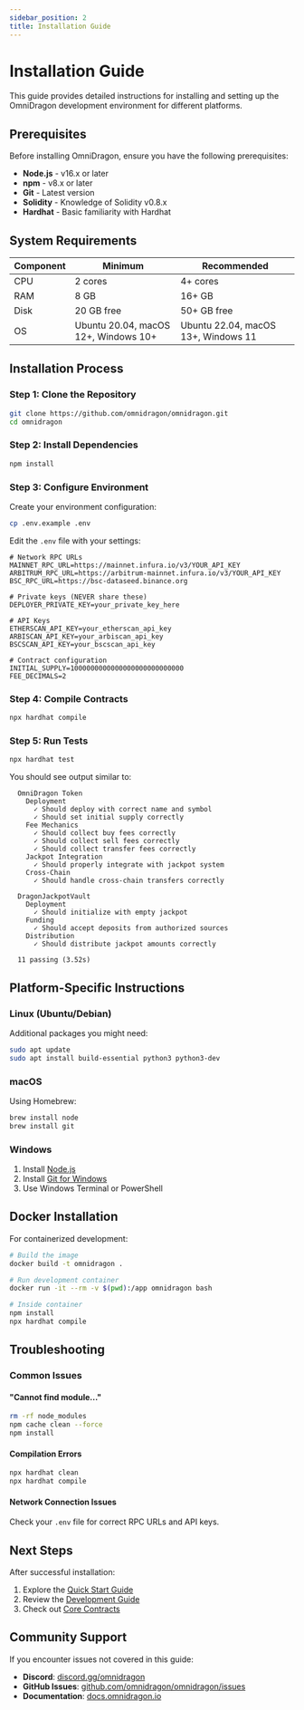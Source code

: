 ```yaml
---
sidebar_position: 2
title: Installation Guide
---
```


# Installation Guide

This guide provides detailed instructions for installing and setting up the OmniDragon development environment for different platforms.

## Prerequisites

Before installing OmniDragon, ensure you have the following prerequisites:

- **Node.js** - v16.x or later
- **npm** - v8.x or later
- **Git** - Latest version
- **Solidity** - Knowledge of Solidity v0.8.x
- **Hardhat** - Basic familiarity with Hardhat

## System Requirements

| Component | Minimum | Recommended |
|-----------|---------|-------------|
| CPU | 2 cores | 4+ cores |
| RAM | 8 GB | 16+ GB |
| Disk | 20 GB free | 50+ GB free |
| OS | Ubuntu 20.04, macOS 12+, Windows 10+ | Ubuntu 22.04, macOS 13+, Windows 11 |

## Installation Process

### Step 1: Clone the Repository

```bash
git clone https://github.com/omnidragon/omnidragon.git
cd omnidragon
```

### Step 2: Install Dependencies

```bash
npm install
```

### Step 3: Configure Environment

Create your environment configuration:

```bash
cp .env.example .env
```

Edit the `.env` file with your settings:

```
# Network RPC URLs
MAINNET_RPC_URL=https://mainnet.infura.io/v3/YOUR_API_KEY
ARBITRUM_RPC_URL=https://arbitrum-mainnet.infura.io/v3/YOUR_API_KEY
BSC_RPC_URL=https://bsc-dataseed.binance.org

# Private keys (NEVER share these)
DEPLOYER_PRIVATE_KEY=your_private_key_here

# API Keys
ETHERSCAN_API_KEY=your_etherscan_api_key
ARBISCAN_API_KEY=your_arbiscan_api_key
BSCSCAN_API_KEY=your_bscscan_api_key

# Contract configuration
INITIAL_SUPPLY=1000000000000000000000000000
FEE_DECIMALS=2
```

### Step 4: Compile Contracts

```bash
npx hardhat compile
```

### Step 5: Run Tests

```bash
npx hardhat test
```

You should see output similar to:

```
  OmniDragon Token
    Deployment
      ✓ Should deploy with correct name and symbol
      ✓ Should set initial supply correctly
    Fee Mechanics
      ✓ Should collect buy fees correctly
      ✓ Should collect sell fees correctly
      ✓ Should collect transfer fees correctly
    Jackpot Integration
      ✓ Should properly integrate with jackpot system
    Cross-Chain
      ✓ Should handle cross-chain transfers correctly

  DragonJackpotVault
    Deployment
      ✓ Should initialize with empty jackpot
    Funding
      ✓ Should accept deposits from authorized sources
    Distribution
      ✓ Should distribute jackpot amounts correctly

  11 passing (3.52s)
```

## Platform-Specific Instructions

### Linux (Ubuntu/Debian)

Additional packages you might need:

```bash
sudo apt update
sudo apt install build-essential python3 python3-dev
```

### macOS

Using Homebrew:

```bash
brew install node
brew install git
```

### Windows

1. Install [Node.js](https://nodejs.org/)
2. Install [Git for Windows](https://gitforwindows.org/)
3. Use Windows Terminal or PowerShell

## Docker Installation

For containerized development:

```bash
# Build the image
docker build -t omnidragon .

# Run development container
docker run -it --rm -v $(pwd):/app omnidragon bash

# Inside container
npm install
npx hardhat compile
```

## Troubleshooting

### Common Issues

#### "Cannot find module..."

```bash
rm -rf node_modules
npm cache clean --force
npm install
```

#### Compilation Errors

```bash
npx hardhat clean
npx hardhat compile
```

#### Network Connection Issues

Check your `.env` file for correct RPC URLs and API keys.

## Next Steps

After successful installation:

1. Explore the [Quick Start Guide](./quickstart.md)
2. Review the [Development Guide](./development.md)
3. Check out [Core Contracts](../contracts/core/token.md)

## Community Support

If you encounter issues not covered in this guide:

- **Discord**: [discord.gg/omnidragon](https://discord.gg/omnidragon)
- **GitHub Issues**: [github.com/omnidragon/omnidragon/issues](https://github.com/omnidragon/omnidragon/issues)
- **Documentation**: [docs.omnidragon.io](https://docs.omnidragon.io)
